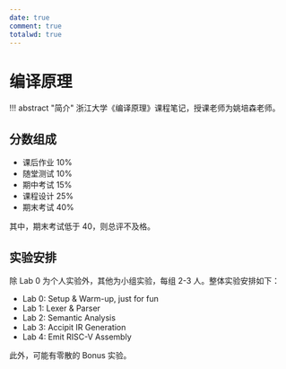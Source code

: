```yaml
---
date: true
comment: true
totalwd: true
---
```


# 编译原理

!!! abstract "简介"
    浙江大学《编译原理》课程笔记，授课老师为姚培森老师。

## 分数组成

- 课后作业 10%
- 随堂测试 10%
- 期中考试 15%
- 课程设计 25%
- 期末考试 40%

其中，期末考试低于 40，则总评不及格。

## 实验安排

除 Lab 0 为个人实验外，其他为小组实验，每组 2-3 人。整体实验安排如下：

- Lab 0: Setup & Warm-up, just for fun
- Lab 1: Lexer & Parser
- Lab 2: Semantic Analysis
- Lab 3: Accipit IR Generation
- Lab 4: Emit RISC-V Assembly

此外，可能有零散的 Bonus 实验。

